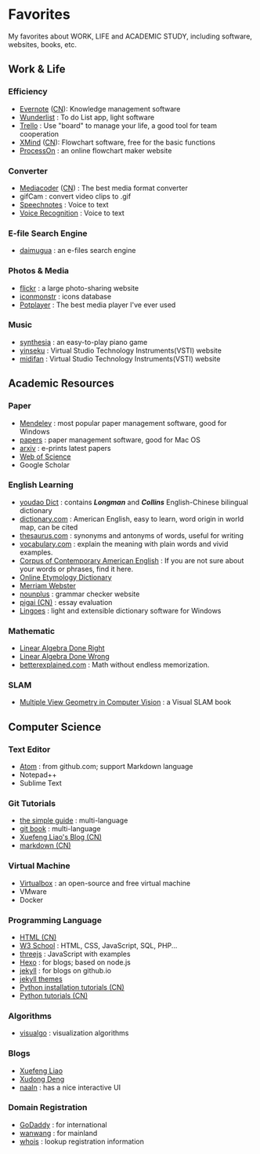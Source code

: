 # Favorites
My favorites about WORK, LIFE and ACADEMIC STUDY, including software, websites, books, etc.

## Work & Life
### Efficiency
- [Evernote](https://evernote.com) ([CN](https://www.yinxiang.com/)): Knowledge management software
- [Wunderlist](https://www.wunderlist.com/) : To do List app, light software
- [Trello](https://trello.com/) : Use "board" to manage your life, a good tool for team cooperation
- [XMind](http://www.xmind.net/) ([CN](http://www.xmindchina.net/)): Flowchart software, free for the basic functions
- [ProcessOn](https://www.processon.com/) : an online flowchart maker website

### Converter
- [Mediacoder](http://www.mediacoderhq.com/) ([CN](http://www.mediacoder.com.cn/)) : The best media format converter
- gifCam : convert video clips to .gif
- [Speechnotes](https://chrome.google.com/webstore/detail/speechnotes-speech-to-tex/opekipbefdbacebgkjjdgoiofdbhocok) : Voice to text
- [Voice Recognition](https://chrome.google.com/webstore/detail/voice-recognition/ikjmfindklfaonkodbnidahohdfbdhkn) : Voice to text

### E-file Search Engine
- [daimugua](http://md5.daimugua.com/) : an e-files search engine

### Photos & Media
- [flickr](https://www.flickr.com/) : a large photo-sharing website
- [iconmonstr](https://iconmonstr.com/) : icons database
- [Potplayer](http://potplayer.daum.net/) : The best media player I've ever used

### Music
- [synthesia](http://www.synthesiagame.com/) : an easy-to-play piano game
- [yinseku](http://www.yinseku.com/) : Virtual Studio Technology Instruments(VSTI) website
- [midifan](http://www.midifan.com/) : Virtual Studio Technology Instruments(VSTI) website

## Academic Resources
### Paper
- [Mendeley](https://www.mendeley.com/) : most popular paper management software, good for Windows
- [papers](http://papersapp.com/) : paper management software, good for Mac OS
- [arxiv](https://arxiv.org/) : e-prints latest papers
- [Web of Science](www.isiknowledge.com)
- Google Scholar

### English Learning
- [youdao Dict](http://dict.youdao.com/?keyfrom=cidian) : contains ***Longman*** and ***Collins*** English-Chinese bilingual dictionary
- [dictionary.com](http://www.dictionary.com/) : American English, easy to learn, word origin in world map, can be cited
- [thesaurus.com](http://www.thesaurus.com/) : synonyms and antonyms of words, useful for writing
- [vocabulary.com](https://www.vocabulary.com/dictionary/) : explain the meaning with plain words and vivid examples.
- [Corpus of Contemporary American English](https://corpus.byu.edu/coca/) : If you are not sure about your words or phrases, find it here.
- [Online Etymology Dictionary](http://etymonline.com/)
- [Merriam Webster](https://www.merriam-webster.com/)
- [nounplus](https://www.nounplus.net/) : grammar checker website
- [pigai (CN)](http://pigai.org/) : essay evaluation
- [Lingoes](http://www.lingoes.cn/) : light and extensible dictionary software for Windows

### Mathematic
- [Linear Algebra Done Right](https://link.springer.com/book/10.1007%2F978-3-319-11080-6)
- [Linear Algebra Done Wrong](https://www.math.brown.edu/~treil/papers/LADW/book.pdf)
- [betterexplained.com](https://betterexplained.com/) : Math without endless memorization.

### SLAM
- [Multiple View Geometry in Computer Vision](http://www.robots.ox.ac.uk/~vgg/hzbook/) : a Visual SLAM book

## Computer Science
### Text Editor
- [Atom](https://atom.io/) : from github.com; support Markdown language
- Notepad++
- Sublime Text

### Git Tutorials
- [the simple guide](https://rogerdudler.github.io/git-guide/) : multi-language
- [git book](https://git-scm.com/book) : multi-language
- [Xuefeng Liao's Blog (CN)](http://www.liaoxuefeng.com/wiki/0013739516305929606dd18361248578c67b8067c8c017b000)
- [markdown (CN)](http://www.jianshu.com/p/q81RER)

### Virtual Machine
- [Virtualbox](www.virtualbox.org) : an open-source and free virtual machine
- VMware
- Docker

### Programming Language
- [HTML (CN)](https://deerchao.net/tutorials/html/html.htm)
- [W3 School](https://www.w3schools.com/) : HTML, CSS, JavaScript, SQL, PHP...
- [threejs](https://threejs.org/) : JavaScript with examples
- [Hexo](https://hexo.io/docs/index.html) : for blogs; based on node.js
- [jekyll](https://jekyllrb.com/) : for blogs on github.io
- [jekyll themes](https://jekyllthemes.io/)
- [Python installation tutorials (CN)](http://share.fromwiz.com/share/s/3sW4qc0VC40a23KcyH11Fcav3iQVgl3VjQxj2gBC4G3Mq35h)
- [Python tutorials (CN)](http://www.pythondoc.com/)

### Algorithms
- [visualgo](http://visualgo.net/) : visualization algorithms

### Blogs
- [Xuefeng Liao](http://www.liaoxuefeng.com/)
- [Xudong Deng](http://www.jianshu.com/u/1562c7f16a04)
- [naaln](https://blog.naaln.com/) : has a nice interactive UI

### Domain Registration
- [GoDaddy](https://www.godaddy.com/) : for international
- [wanwang](https://wanwang.aliyun.com/) : for mainland
- [whois](https://whois.net/) : lookup registration information
